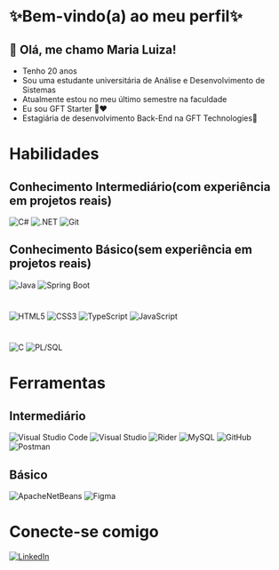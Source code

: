 # ✨Bem-vindo(a) ao meu perfil✨
## 👋  Olá, me chamo Maria Luiza!
- Tenho 20 anos
- Sou uma estudante universitária de Análise e Desenvolvimento de Sistemas
- Atualmente estou no meu último semestre na faculdade
- Eu sou GFT Starter 🎉❤
- Estagiária de desenvolvimento Back-End na GFT Technologies💖

# Habilidades
## Conhecimento Intermediário(com experiência em projetos reais)
![C#](https://img.shields.io/badge/-C%23-239120?logo=c-sharp&logoColor=fff)
![.NET](https://img.shields.io/badge/-dotnet-512BD4?logo=dotnet&logoColor=white)
![Git](https://img.shields.io/badge/-Git-F05032?logo=git&logoColor=fff)

## Conhecimento Básico(sem experiência em projetos reais)
![Java](https://img.shields.io/badge/-Java-007396?logo=java&logoColor=fff)
![Spring Boot](https://img.shields.io/badge/-Spring%20Boot-6DB33F?logo=spring&logoColor=white)
#
![HTML5](https://img.shields.io/badge/-HTML5-E34F26?logo=html5&logoColor=fff)
![CSS3](https://img.shields.io/badge/-CSS3-1572B6?logo=css3&logoColor=fff)
![TypeScript](https://img.shields.io/badge/-TypeScript-3178C6?logo=typescript&logoColor=fff)
![JavaScript](https://img.shields.io/badge/-JavaScript-F7DF1E?logo=javascript&logoColor=fff)
#
![C](https://img.shields.io/badge/-C-A8B9CC?logo=c&logoColor=fff)
![PL/SQL](https://img.shields.io/badge/-PL/SQL-336791?logo=oracle&logoColor=fff)
#

# Ferramentas 
## Intermediário
![Visual Studio Code](https://img.shields.io/badge/-VS%20Code-007ACC?logo=visual-studio-code&logoColor=fff)
![Visual Studio](https://img.shields.io/badge/-Visual%20Studio-5C2D91?logo=visual-studio&logoColor=fff)
![Rider](https://img.shields.io/badge/-Rider-000000?logo=jetbrains&logoColor=FF8800)
![MySQL](https://img.shields.io/badge/-MySQL-4479A1?logo=mysql&logoColor=fff)
![GitHub](https://img.shields.io/badge/-GitHub-181717?logo=github&logoColor=fff)
![Postman](https://img.shields.io/badge/-Postman-FF6C37?logo=postman&logoColor=fff)

## Básico
![ApacheNetBeans](https://img.shields.io/badge/-Apache%20NetBeans-1B6AC6?logo=apachenetbeanside&logoColor=fff)
![Figma](https://img.shields.io/badge/-Figma-F24E1E?logo=figma&logoColor=fff)
#

# Conecte-se comigo
[![LinkedIn](https://img.shields.io/badge/-LinkedIn-0A66C2?logo=linkedin&logoColor=fff)](https://www.linkedin.com/in/maria-luiza-abrami-617bab330)
